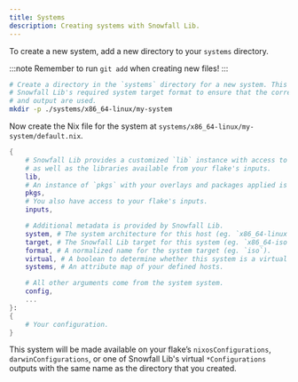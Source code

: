```yaml
---
title: Systems
description: Creating systems with Snowfall Lib.
---
```


To create a new system, add a new directory to your `systems` directory.

:::note
Remember to run `git add` when creating new files!
:::

```bash
# Create a directory in the `systems` directory for a new system. This should follow
# Snowfall Lib's required system target format to ensure that the correct architecture
# and output are used.
mkdir -p ./systems/x86_64-linux/my-system
```

Now create the Nix file for the system at `systems/x86_64-linux/my-system/default.nix`.

```nix
{
    # Snowfall Lib provides a customized `lib` instance with access to your flake's library
    # as well as the libraries available from your flake's inputs.
    lib,
    # An instance of `pkgs` with your overlays and packages applied is also available.
    pkgs,
    # You also have access to your flake's inputs.
    inputs,

    # Additional metadata is provided by Snowfall Lib.
    system, # The system architecture for this host (eg. `x86_64-linux`).
    target, # The Snowfall Lib target for this system (eg. `x86_64-iso`).
    format, # A normalized name for the system target (eg. `iso`).
    virtual, # A boolean to determine whether this system is a virtual target using nixos-generators.
    systems, # An attribute map of your defined hosts.

    # All other arguments come from the system system.
    config,
    ...
}:
{
    # Your configuration.
}
```

This system will be made available on your flake’s `nixosConfigurations`, `darwinConfigurations`,
or one of Snowfall Lib's virtual `*Configurations` outputs with the same
name as the directory that you created.
